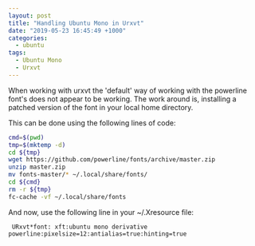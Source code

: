 ```yaml
---
layout: post
title: "Handling Ubuntu Mono in Urxvt"
date: "2019-05-23 16:45:49 +1000"
categories:
  - ubuntu
tags:
  - Ubuntu Mono
  - Urxvt
---
```


When working with urxvt the 'default' way of working with the powerline font's does not appear to be working.
The work around is, installing a patched version of the font in your local home directory.

This can be done using the following lines of code:

~~~~bash
cmd=$(pwd)
tmp=$(mktemp -d)
cd ${tmp}
wget https://github.com/powerline/fonts/archive/master.zip
unzip master.zip
mv fonts-master/* ~/.local/share/fonts/
cd ${cmd}
rm -r ${tmp}
fc-cache -vf ~/.local/share/fonts
~~~~

And now, use the following line in your ~/.Xresource file:

     URxvt*font: xft:ubuntu mono derivative powerline:pixelsize=12:antialias=true:hinting=true
